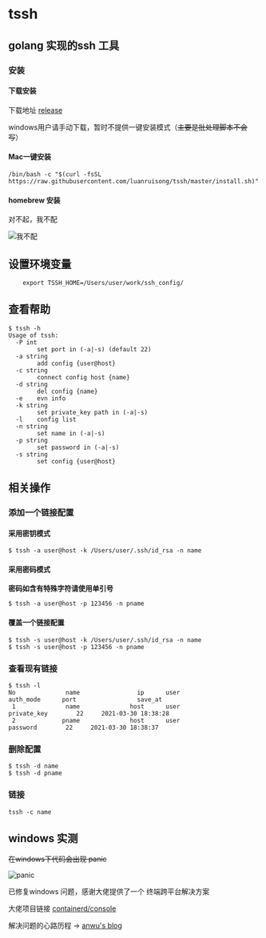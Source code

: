# tssh

## golang 实现的ssh 工具

### 安装 

#### 下载安装 

下载地址 [release](https://github.com/luanruisong/tssh/releases/)

windows用户请手动下载，暂时不提供一键安装模式（~~主要是批处理脚本不会写~~）

#### Mac一键安装

```shell
/bin/bash -c "$(curl -fsSL https://raw.githubusercontent.com/luanruisong/tssh/master/install.sh)"
```

#### homebrew 安装

对不起，我不配

![我不配](https://blog-img.luanruisong.com/blog/img/20210330204817.png)

## 设置环境变量

```shell
    export TSSH_HOME=/Users/user/work/ssh_config/
```

## 查看帮助

```shell
$ tssh -h
Usage of tssh:
  -P int
    	set port in (-a|-s) (default 22)
  -a string
    	add config {user@host}
  -c string
    	connect config host {name}
  -d string
    	del config {name}
  -e	evn info
  -k string
    	set private_key path in (-a|-s)
  -l	config list
  -n string
    	set name in (-a|-s)
  -p string
    	set password in (-a|-s)
  -s string
    	set config {user@host}
```

## 相关操作

### 添加一个链接配置

#### 采用密钥模式

```shell
$ tssh -a user@host -k /Users/user/.ssh/id_rsa -n name
```

#### 采用密码模式

**密码如含有特殊字符请使用单引号**

```shell
$ tssh -a user@host -p 123456 -n pname
```

#### 覆盖一个链接配置

```shell
$ tssh -s user@host -k /Users/user/.ssh/id_rsa -n name
$ tssh -s user@host -p 123456 -n pname
```

### 查看现有链接

```shell
$ tssh -l
No              name                ip      user               auth_mode      port                 save_at
 1              name              host      user             private_key        22     2021-03-30 18:38:28
 2             pname              host      user                password        22     2021-03-30 18:38:37
```

### 删除配置

```shell
$ tssh -d name
$ tssh -d pname
```

### 链接

```shell
tssh -c name
```


## windows 实测

~~在windows下代码会出现 panic~~

![panic](https://blog-img.luanruisong.com/blog/img/20210330183152.png)

已修复windows 问题，感谢大佬提供了一个 终端跨平台解决方案

大佬项目链接 [containerd/console](https://github.com/containerd/console)

解决问题的心路历程 -> [anwu's blog](https://luanruisong.com/post/golang/tssh/)